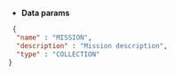 * **Data params**

```json
 {
  "name" : "MISSION",
  "description" : "Mission description",
  "type" : "COLLECTION"
}
```
